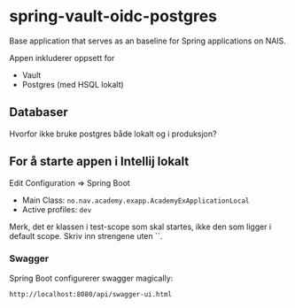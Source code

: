 # spring-vault-oidc-postgres
Base application that serves as an baseline for Spring applications on NAIS.

Appen inkluderer oppsett for
* Vault
* Postgres (med HSQL lokalt)

## Databaser
Hvorfor ikke bruke postgres både lokalt og i produksjon?


## For å starte appen i Intellij lokalt

Edit Configuration => Spring Boot

* Main Class: `no.nav.academy.exapp.AcademyExApplicationLocal`
* Active profiles: `dev`

Merk, det er klassen i test-scope som skal startes, ikke den som ligger
i default scope. Skriv inn strengene uten ``.


### Swagger
Spring Boot configurerer swagger magically:

`http://localhost:8080/api/swagger-ui.html`




